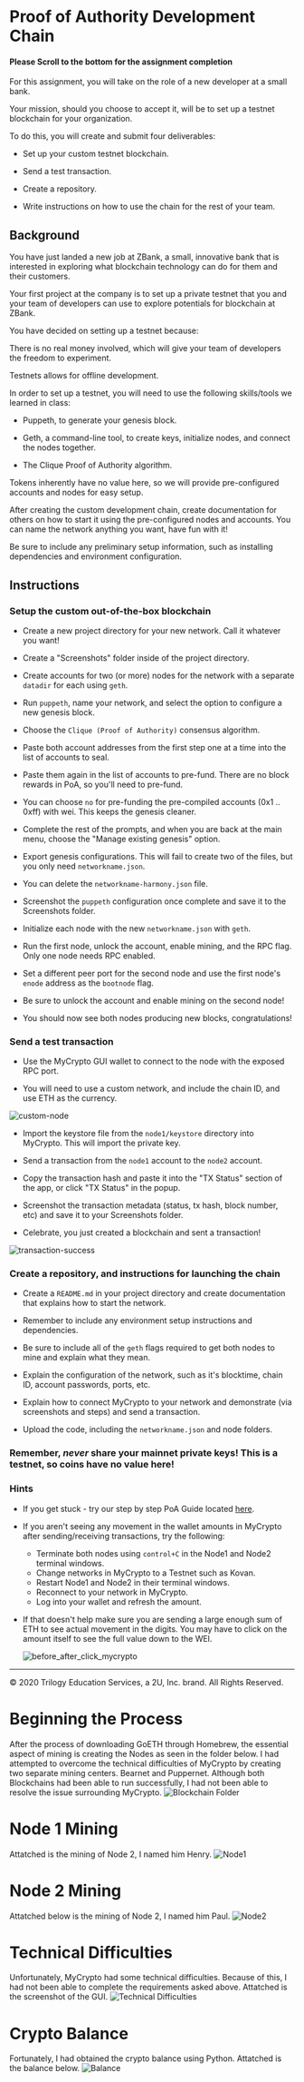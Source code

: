 # Proof of Authority Development Chain
#### Please Scroll to the bottom for the assignment completion
For this assignment, you will take on the role of a new developer at a small bank.

Your mission, should you choose to accept it, will be to set up a testnet blockchain for your organization.

To do this, you will create and submit four deliverables:

* Set up your custom testnet blockchain.

* Send a test transaction.

* Create a repository.

* Write instructions on how to use the chain for the rest of your team.

## Background

You have just landed a new job at ZBank, a small, innovative bank that is interested in exploring what
blockchain technology can do for them and their customers.

Your first project at the company is to set up a private testnet that you and your team of developers
can use to explore potentials for blockchain at ZBank.

You have decided on setting up a testnet because:

There is no real money involved, which will give your team of developers the freedom to experiment.

Testnets allows for offline development.

In order to set up a testnet, you will need to use the following skills/tools we learned in class:

* Puppeth, to generate your genesis block.

* Geth, a command-line tool, to create keys, initialize nodes, and connect the nodes together.

* The Clique Proof of Authority algorithm.

Tokens inherently have no value here, so we will provide pre-configured accounts and nodes for easy setup.

After creating the custom development chain, create documentation for others on how to start it using the pre-configured
nodes and accounts. You can name the network anything you want, have fun with it!

Be sure to include any preliminary setup information, such as installing dependencies and environment configuration.

## Instructions

### Setup the custom out-of-the-box blockchain

* Create a new project directory for your new network. Call it whatever you want!

* Create a "Screenshots" folder inside of the project directory.

* Create accounts for two (or more) nodes for the network with a separate `datadir` for each using `geth`.

* Run `puppeth`, name your network, and select the option to configure a new genesis block.

* Choose the `Clique (Proof of Authority)` consensus algorithm.

* Paste both account addresses from the first step one at a time into the list of accounts to seal.

* Paste them again in the list of accounts to pre-fund. There are no block rewards in PoA, so you'll need to pre-fund.

* You can choose `no` for pre-funding the pre-compiled accounts (0x1 .. 0xff) with wei. This keeps the genesis cleaner.

* Complete the rest of the prompts, and when you are back at the main menu, choose the "Manage existing genesis" option.

* Export genesis configurations. This will fail to create two of the files, but you only need `networkname.json`.

* You can delete the `networkname-harmony.json` file.

* Screenshot the `puppeth` configuration once complete and save it to the Screenshots folder.

* Initialize each node with the new `networkname.json` with `geth`.

* Run the first node, unlock the account, enable mining, and the RPC flag. Only one node needs RPC enabled.

* Set a different peer port for the second node and use the first node's `enode` address as the `bootnode` flag.

* Be sure to unlock the account and enable mining on the second node!

* You should now see both nodes producing new blocks, congratulations!

### Send a test transaction

* Use the MyCrypto GUI wallet to connect to the node with the exposed RPC port.

* You will need to use a custom network, and include the chain ID, and use ETH as the currency.

![custom-node](Images/custom-node.png)

* Import the keystore file from the `node1/keystore` directory into MyCrypto. This will import the private key.

* Send a transaction from the `node1` account to the `node2` account.

* Copy the transaction hash and paste it into the "TX Status" section of the app, or click "TX Status" in the popup.

* Screenshot the transaction metadata (status, tx hash, block number, etc) and save it to your Screenshots folder.

* Celebrate, you just created a blockchain and sent a transaction!

![transaction-success](Images/transaction-success.png)

### Create a repository, and instructions for launching the chain

* Create a `README.md` in your project directory and create documentation that explains how to start the network.

* Remember to include any environment setup instructions and dependencies.

* Be sure to include all of the `geth` flags required to get both nodes to mine and explain what they mean.

* Explain the configuration of the network, such as it's blocktime, chain ID, account passwords, ports, etc.

* Explain how to connect MyCrypto to your network and demonstrate (via screenshots and steps) and send a transaction.

* Upload the code, including the `networkname.json` and node folders.

### Remember, *never* share your mainnet private keys! This is a testnet, so coins have no value here!

### Hints

* If you get stuck - try our step by step PoA Guide located [here](Resources/POA-Blockchain-guide.md).

* If you aren't seeing any movement in the wallet amounts in MyCrypto after sending/receiving transactions, try the following:
    * Terminate both nodes using `control+C` in the Node1 and Node2 terminal windows.
    * Change networks in MyCrypto to a Testnet such as Kovan.
    * Restart Node1 and Node2 in their terminal windows.
    * Reconnect to your network in MyCrypto.
    * Log into your wallet and refresh the amount.
    
* If that doesn't help make sure you are sending a large enough sum of ETH to see actual movement in the digits. You may have to click on the amount itself to see the full value down to the WEI.

    ![before_after_click_mycrypto](Images/before_after_click_mycrypto.png)

---
© 2020 Trilogy Education Services, a 2U, Inc. brand. All Rights Reserved.



# Beginning the Process 
After the process of downloading GoETH through Homebrew, the essential aspect of mining is creating the Nodes as seen in the folder below. I had attempted to overcome the technical difficulties of MyCrypto by creating two separate mining centers. Bearnet and Puppernet. Although both Blockchains had been able to run successfully, I had not been able to resolve the issue surrounding MyCrypto. 
![Blockchain Folder](/Blockchain%20Images/Blockchain-Tools%20Folder.png)

# Node 1 Mining
Attatched is the mining of Node 2, I named him Henry. 
![Node1](/Blockchain%20Images/Node1%20Mining.png)

# Node 2 Mining 
Attatched below is the mining of Node 2, I named him Paul. 
![Node2](/Blockchain%20Images/Node2%20Mining.png)

# Technical Difficulties 
Unfortunately, MyCrypto had some technical difficulties. Because of this, I had not been able to complete the requirements asked above. Attatched is the screenshot of the GUI. 
![Technical Difficulties](/Blockchain%20Images/Technical%20Difficulties.png)

# Crypto Balance 
Fortunately, I had obtained the crypto balance using Python. Attatched is the balance below. 
![Balance](/Blockchain%20Images/Fake%20Crypto%20Balance.png)

